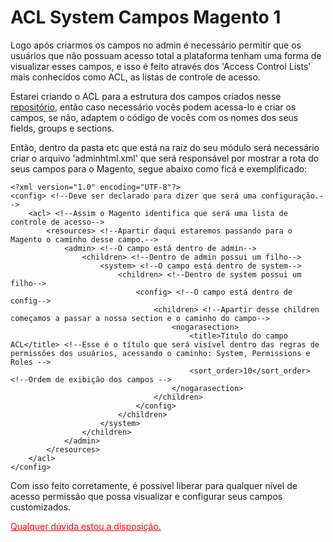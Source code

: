 <h1>ACL System Campos Magento 1</h1>
Logo após criarmos os campos no admin é necessário permitir que os usuários que não possuam acesso total a plataforma tenham uma forma de visualizar esses campos, e isso é feito através dos 'Access Control Lists' mais conhecidos como ACL, as listas de controle de acesso.<br>

Estarei criando o ACL para a estrutura dos campos criados nesse <a href="https://github.com/ElNogara/System-Campos-de-configuracao-Magento-1">repositório</a>, então caso necessário vocês podem acessa-lo e criar os campos, se não, adaptem o código de vocês com os nomes dos seus fields, groups e sections.</br>

Então, dentro da pasta etc que está na raiz do seu módulo será necessário criar o arquivo 'adminhtml.xml' que será responsável por mostrar a rota do seus campos para o Magento, segue abaixo como ficá e exemplificado:

```
<?xml version="1.0" encoding="UTF-8"?>
<config> <!--Deve ser declarado para dizer que será uma configuração.-->
    <acl> <!--Assim o Magento identifica que será uma lista de controle de acesso-->
        <resources> <!--Apartir daqui estaremos passando para o Magento o caminho desse campo.-->
            <admin> <!--O campo está dentro de admin-->
                <children> <!--Dentro de admin possui um filho-->
                    <system> <!--O campo está dentro de system-->
                        <children> <!--Dentro de system possui um filho-->
                            <config> <!--O campo está dentro de config-->
                                <children> <!--Apartir desse children começamos a passar a nossa section e o caminho do campo-->
                                    <nogarasection>
                                        <title>Título do campo ACL</title> <!--Esse é o título que será visível dentro das regras de permissões dos usuários, acessando o caminho: System, Permissions e Roles -->
                                        <sort_order>10</sort_order> <!--Ordem de exibição dos campos -->
                                    </nogarasection>
                                </children>
                            </config>
                        </children>
                    </system>
                </children>
            </admin>
        </resources>
    </acl>
</config>
```

Com isso feito corretamente, é possível liberar para qualquer nível de acesso permissão que possa visualizar e configurar seus campos customizados.

<a href="https://www.linkedin.com/in/wellington-nogara-921a27165/" style="color: red;">Qualquer dúvida estou a disposição.</a>

